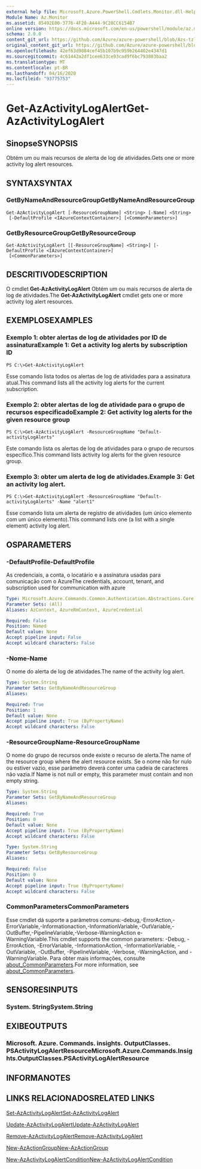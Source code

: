 ```yaml
---
external help file: Microsoft.Azure.PowerShell.Cmdlets.Monitor.dll-Help.xml
Module Name: Az.Monitor
ms.assetid: 85492E00-3776-4F20-A444-9C28CC6154B7
online version: https://docs.microsoft.com/en-us/powershell/module/az.monitor/get-azactivitylogalert
schema: 2.0.0
content_git_url: https://github.com/Azure/azure-powershell/blob/Azs-tzl/src/Monitor/Monitor/help/Get-AzActivityLogAlert.md
original_content_git_url: https://github.com/Azure/azure-powershell/blob/Azs-tzl/src/Monitor/Monitor/help/Get-AzActivityLogAlert.md
ms.openlocfilehash: 42ef63d9884cef45b107b9c959b264402e4347d1
ms.sourcegitcommit: 4c61442a2df1cee633ce93cad9f6bc793803baa2
ms.translationtype: MT
ms.contentlocale: pt-BR
ms.lasthandoff: 04/16/2020
ms.locfileid: "93775753"
---
```

# <span data-ttu-id="5357e-101">Get-AzActivityLogAlert</span><span class="sxs-lookup"><span data-stu-id="5357e-101">Get-AzActivityLogAlert</span></span>

## <span data-ttu-id="5357e-102">Sinopse</span><span class="sxs-lookup"><span data-stu-id="5357e-102">SYNOPSIS</span></span>
<span data-ttu-id="5357e-103">Obtém um ou mais recursos de alerta de log de atividades.</span><span class="sxs-lookup"><span data-stu-id="5357e-103">Gets one or more activity log alert resources.</span></span>

## <span data-ttu-id="5357e-104">SYNTAX</span><span class="sxs-lookup"><span data-stu-id="5357e-104">SYNTAX</span></span>

### <span data-ttu-id="5357e-105">GetByNameAndResourceGroup</span><span class="sxs-lookup"><span data-stu-id="5357e-105">GetByNameAndResourceGroup</span></span>
```
Get-AzActivityLogAlert [-ResourceGroupName] <String> [-Name] <String>
 [-DefaultProfile <IAzureContextContainer>] [<CommonParameters>]
```

### <span data-ttu-id="5357e-106">GetByResourceGroup</span><span class="sxs-lookup"><span data-stu-id="5357e-106">GetByResourceGroup</span></span>
```
Get-AzActivityLogAlert [[-ResourceGroupName] <String>] [-DefaultProfile <IAzureContextContainer>]
 [<CommonParameters>]
```

## <span data-ttu-id="5357e-107">DESCRITIVO</span><span class="sxs-lookup"><span data-stu-id="5357e-107">DESCRIPTION</span></span>
<span data-ttu-id="5357e-108">O cmdlet **Get-AzActivityLogAlert** Obtém um ou mais recursos de alerta de log de atividades.</span><span class="sxs-lookup"><span data-stu-id="5357e-108">The **Get-AzActivityLogAlert** cmdlet gets one or more activity log alert resources.</span></span>

## <span data-ttu-id="5357e-109">EXEMPLOS</span><span class="sxs-lookup"><span data-stu-id="5357e-109">EXAMPLES</span></span>

### <span data-ttu-id="5357e-110">Exemplo 1: obter alertas de log de atividades por ID de assinatura</span><span class="sxs-lookup"><span data-stu-id="5357e-110">Example 1: Get a activity log alerts by subscription ID</span></span>
```
PS C:\>Get-AzActivityLogAlert
```

<span data-ttu-id="5357e-111">Esse comando lista todos os alertas de log de atividades para a assinatura atual.</span><span class="sxs-lookup"><span data-stu-id="5357e-111">This command lists all the activity log alerts for the current subscription.</span></span>

### <span data-ttu-id="5357e-112">Exemplo 2: obter alertas de log de atividade para o grupo de recursos especificado</span><span class="sxs-lookup"><span data-stu-id="5357e-112">Example 2: Get activity log alerts for the given resource group</span></span>
```
PS C:\>Get-AzActivityLogAlert -ResourceGroupName "Default-activityLogAlerts"
```

<span data-ttu-id="5357e-113">Este comando lista os alertas de log de atividades para o grupo de recursos específico.</span><span class="sxs-lookup"><span data-stu-id="5357e-113">This command lists activity log alerts for the given resource group.</span></span>

### <span data-ttu-id="5357e-114">Exemplo 3: obter um alerta de log de atividades.</span><span class="sxs-lookup"><span data-stu-id="5357e-114">Example 3: Get an activity log alert.</span></span>
```
PS C:\>Get-AzActivityLogAlert -ResourceGroupName "Default-activityLogAlerts" -Name "alert1"
```

<span data-ttu-id="5357e-115">Esse comando lista um alerta de registro de atividades (um único elemento com um único elemento).</span><span class="sxs-lookup"><span data-stu-id="5357e-115">This command lists one (a list with a single element) activity log alert.</span></span>

## <span data-ttu-id="5357e-116">OS</span><span class="sxs-lookup"><span data-stu-id="5357e-116">PARAMETERS</span></span>

### <span data-ttu-id="5357e-117">-DefaultProfile</span><span class="sxs-lookup"><span data-stu-id="5357e-117">-DefaultProfile</span></span>
<span data-ttu-id="5357e-118">As credenciais, a conta, o locatário e a assinatura usadas para comunicação com o Azure</span><span class="sxs-lookup"><span data-stu-id="5357e-118">The credentials, account, tenant, and subscription used for communication with azure</span></span>

```yaml
Type: Microsoft.Azure.Commands.Common.Authentication.Abstractions.Core.IAzureContextContainer
Parameter Sets: (All)
Aliases: AzContext, AzureRmContext, AzureCredential

Required: False
Position: Named
Default value: None
Accept pipeline input: False
Accept wildcard characters: False
```

### <span data-ttu-id="5357e-119">-Nome</span><span class="sxs-lookup"><span data-stu-id="5357e-119">-Name</span></span>
<span data-ttu-id="5357e-120">O nome do alerta de log de atividades.</span><span class="sxs-lookup"><span data-stu-id="5357e-120">The name of the activity log alert.</span></span>

```yaml
Type: System.String
Parameter Sets: GetByNameAndResourceGroup
Aliases:

Required: True
Position: 1
Default value: None
Accept pipeline input: True (ByPropertyName)
Accept wildcard characters: False
```

### <span data-ttu-id="5357e-121">-ResourceGroupName</span><span class="sxs-lookup"><span data-stu-id="5357e-121">-ResourceGroupName</span></span>
<span data-ttu-id="5357e-122">O nome do grupo de recursos onde existe o recurso de alerta.</span><span class="sxs-lookup"><span data-stu-id="5357e-122">The name of the resource group where the alert resource exists.</span></span>
<span data-ttu-id="5357e-123">Se o nome não for nulo ou estiver vazio, esse parâmetro deverá conter uma cadeia de caracteres não vazia.</span><span class="sxs-lookup"><span data-stu-id="5357e-123">If Name is not null or empty, this parameter must contain and non empty string.</span></span>

```yaml
Type: System.String
Parameter Sets: GetByNameAndResourceGroup
Aliases:

Required: True
Position: 0
Default value: None
Accept pipeline input: True (ByPropertyName)
Accept wildcard characters: False
```

```yaml
Type: System.String
Parameter Sets: GetByResourceGroup
Aliases:

Required: False
Position: 0
Default value: None
Accept pipeline input: True (ByPropertyName)
Accept wildcard characters: False
```

### <span data-ttu-id="5357e-124">CommonParameters</span><span class="sxs-lookup"><span data-stu-id="5357e-124">CommonParameters</span></span>
<span data-ttu-id="5357e-125">Esse cmdlet dá suporte a parâmetros comuns:-debug,-ErrorAction,-ErrorVariable,-Informationaction,-InformationVariable,-OutVariable,-OutBuffer,-PipelineVariable,-Verbose-WarningAction e-WarningVariable.</span><span class="sxs-lookup"><span data-stu-id="5357e-125">This cmdlet supports the common parameters: -Debug, -ErrorAction, -ErrorVariable, -InformationAction, -InformationVariable, -OutVariable, -OutBuffer, -PipelineVariable, -Verbose, -WarningAction, and -WarningVariable.</span></span> <span data-ttu-id="5357e-126">Para obter mais informações, consulte [about_CommonParameters](http://go.microsoft.com/fwlink/?LinkID=113216).</span><span class="sxs-lookup"><span data-stu-id="5357e-126">For more information, see [about_CommonParameters](http://go.microsoft.com/fwlink/?LinkID=113216).</span></span>

## <span data-ttu-id="5357e-127">SENSORES</span><span class="sxs-lookup"><span data-stu-id="5357e-127">INPUTS</span></span>

### <span data-ttu-id="5357e-128">System. String</span><span class="sxs-lookup"><span data-stu-id="5357e-128">System.String</span></span>

## <span data-ttu-id="5357e-129">EXIBE</span><span class="sxs-lookup"><span data-stu-id="5357e-129">OUTPUTS</span></span>

### <span data-ttu-id="5357e-130">Microsoft. Azure. Commands. insights. OutputClasses. PSActivityLogAlertResource</span><span class="sxs-lookup"><span data-stu-id="5357e-130">Microsoft.Azure.Commands.Insights.OutputClasses.PSActivityLogAlertResource</span></span>

## <span data-ttu-id="5357e-131">INFORMA</span><span class="sxs-lookup"><span data-stu-id="5357e-131">NOTES</span></span>

## <span data-ttu-id="5357e-132">LINKS RELACIONADOS</span><span class="sxs-lookup"><span data-stu-id="5357e-132">RELATED LINKS</span></span>

[<span data-ttu-id="5357e-133">Set-AzActivityLogAlert</span><span class="sxs-lookup"><span data-stu-id="5357e-133">Set-AzActivityLogAlert</span></span>](./Set-AzActivityLogAlert.md)

[<span data-ttu-id="5357e-134">Update-AzActivityLogAlert</span><span class="sxs-lookup"><span data-stu-id="5357e-134">Update-AzActivityLogAlert</span></span>](./Update-AzActivityLogAlert.md)

[<span data-ttu-id="5357e-135">Remove-AzActivityLogAlert</span><span class="sxs-lookup"><span data-stu-id="5357e-135">Remove-AzActivityLogAlert</span></span>](./Remove-AzActivityLogAlert.md)

[<span data-ttu-id="5357e-136">New-AzActionGroup</span><span class="sxs-lookup"><span data-stu-id="5357e-136">New-AzActionGroup</span></span>](./New-AzActionGroup.md)

[<span data-ttu-id="5357e-137">New-AzActivityLogAlertCondition</span><span class="sxs-lookup"><span data-stu-id="5357e-137">New-AzActivityLogAlertCondition</span></span>](./Get-AzActivityLogAlertCondition.md)
